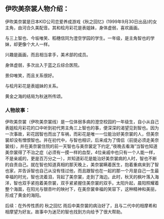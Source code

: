 ## 伊吹美奈裳人物介绍：

伊吹美奈裳是日本KID公司恋爱养成游戏《秋之回忆》(1999年9月30日出品)的女主角，由河合久美配音。其和桧月彩花是表姐妹，身体虚弱，喜欢画画。

与三上智也、今坂唯笑、稻穗信同为澄空学园的学生。一年级，是主角智也的学妹，却更像个大人一样。

兴趣是画画，而且相当拿手，美术部的成员。

身体虚弱，多次出入于蓝之丘综合医院。

景仰唯笑，而且关系很好。

与桧月彩花是表姐妹的关系。

黄金之海的结局为秋迷所传颂。

### 人物故事：

伊吹美奈裳（伊吹美奈裳线）是一位体弱多病的澄空校园的一年级生，自小从自己表姐桧月彩花的口中听到初代男主角三上智也的事，便深深的渴望见到智也。因为一次事故，彩花因智也而出了车祸，而彩花是唯一一位能治好美奈裳的人，但美奈裳却没有憎恨智也。并在初代中，与智也相识，后来成为了情侣（前提必须走美奈裳线），并在美奈裳住院的前一天智也与美奈裳定下约定,“夜晚去看海”当智也知道美奈裳得了不治之症（必须有一摸一样的血型，4位亲戚中也只有一个人能一样，不是亲戚的，更是百万分之一），并知道彩花是能治好美奈裳病的人时，智也不断的自责自己。就在智也知道真相的那天晚上，美奈裳瞒着医生，抱着重病来到了智也家，并告诉智也自己从没有怪过他，而且跟智也在一起的那一个月是自己一生最幸福的时光，智也流着泪，背起了美奈裳，走到了海边。此时，秋天的枫叶落入海洋，智也双手紧抱着美奈裳，双手紧紧握住美奈裳的双手。太阳升起，晨阳照耀着整个海面，在阳光与银杏叶的映衬下，在美奈裳幸福的笑容下，这种精神和美丽，形成了黄金的海阳。

后续：在外传性质的 秋之回忆 雨后中美奈裳的病治好了，且与二代中的相摩希和相摩望为好友。故事中为迷茫的智也找到方向给予了很大帮助。